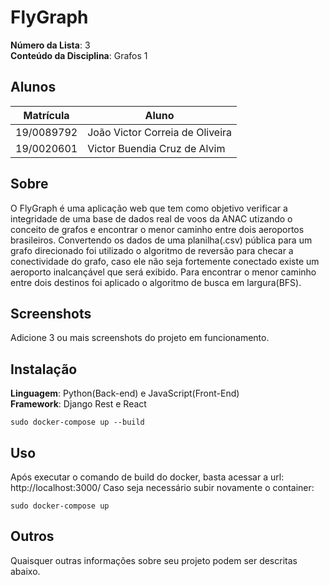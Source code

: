 # FlyGraph

**Número da Lista**: 3<br>
**Conteúdo da Disciplina**: Grafos 1<br>

## Alunos
|Matrícula | Aluno |
| -- | -- |
| 19/0089792  |  João Victor Correia de Oliveira |
| 19/0020601  |  Victor Buendia Cruz de Alvim |

## Sobre 
O FlyGraph é uma aplicação web que tem como objetivo verificar a integridade de uma base de dados real de voos da ANAC utizando o conceito de grafos e encontrar o menor caminho entre dois aeroportos brasileiros. Convertendo os dados de uma planilha(.csv) pública para um grafo direcionado foi utilizado o algoritmo de reversão para checar a conectividade do grafo, caso ele não seja fortemente conectado existe um aeroporto inalcançável que será exibido. Para encontrar o menor caminho entre dois destinos foi aplicado o algoritmo de busca em largura(BFS). 

## Screenshots
Adicione 3 ou mais screenshots do projeto em funcionamento.

## Instalação 
**Linguagem**: Python(Back-end) e JavaScript(Front-End) <br>
**Framework**: Django Rest e React <br>


```
sudo docker-compose up --build
```

## Uso 
Após executar o comando de build do docker, basta acessar a url: http://localhost:3000/
Caso seja necessário subir novamente o container:
```
sudo docker-compose up 
```

## Outros 
Quaisquer outras informações sobre seu projeto podem ser descritas abaixo.




